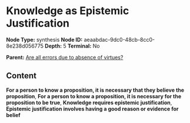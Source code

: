 # Knowledge as Epistemic Justification

**Node Type:** synthesis
**Node ID:** aeaabdac-9dc0-48cb-8cc0-8e238d056775
**Depth:** 5
**Terminal:** No

**Parent:** [Are all errors due to absence of virtues?](are-all-errors-due-to-absence-of-virtues-antithesis-af260888-41be-454d-89fc-95b904d43a2b.md)

## Content

**For a person to know a proposition, it is necessary that they believe the proposition**, **For a person to know a proposition, it is necessary for the proposition to be true**, **Knowledge requires epistemic justification**, **Epistemic justification involves having a good reason or evidence for belief**
